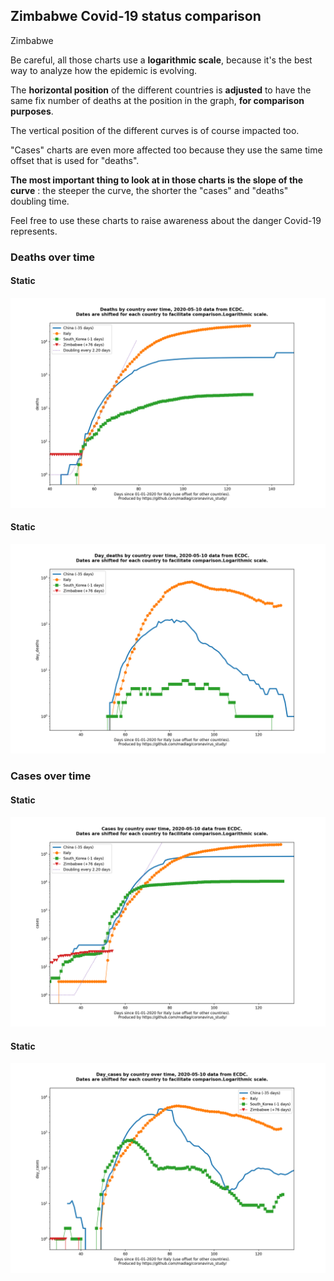 ## Zimbabwe Covid-19 status comparison 

Zimbabwe



Be careful, all those charts use a **logarithmic scale**, because it's the best way to analyze how the epidemic is evolving.
 
The **horizontal position** of the different countries is **adjusted** to have the same fix number of deaths at the position in the graph, **for comparison purposes**.

The vertical position of the different curves is of course impacted too.

"Cases" charts are even more affected too because they use the same time offset that is used for "deaths".

**The most important thing to look at in those charts is the slope of the curve** : the steeper the curve, the shorter the "cases" and "deaths" doubling time.

Feel free to use these charts to raise awareness about the danger Covid-19 represents. 


 
### Deaths over time
 
#### Static
![Zimbabwe covid-19 deaths static chart](https://raw.githubusercontent.com/madlag/coronavirus_study/master/notebooks/graphs/2020-05-10/countries/Zimbabwe/2020-05-10_Zimbabwe_deaths.png "Zimbabwe covid-19 deaths static chart")   
 
#### Static
![Zimbabwe covid-19 daily deaths static chart](https://raw.githubusercontent.com/madlag/coronavirus_study/master/notebooks/graphs/2020-05-10/countries/Zimbabwe/2020-05-10_Zimbabwe_day_deaths.png "Zimbabwe covid-19 day_deaths static chart")   

 
### Cases over time
 
#### Static
![Zimbabwe covid-19 cases static chart](https://raw.githubusercontent.com/madlag/coronavirus_study/master/notebooks/graphs/2020-05-10/countries/Zimbabwe/2020-05-10_Zimbabwe_cases.png "Zimbabwe covid-19 cases static chart")   
 
#### Static
![Zimbabwe covid-19 daily cases static chart](https://raw.githubusercontent.com/madlag/coronavirus_study/master/notebooks/graphs/2020-05-10/countries/Zimbabwe/2020-05-10_Zimbabwe_day_cases.png "Zimbabwe covid-19 day_cases static chart")   

